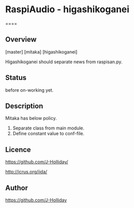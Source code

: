 # RaspiAudio - higashikoganei

====

## Overview

[master]
[mitaka]
[higashikoganei]

Higashikoganei should separate news from raspisan.py.

## Status

before on-working yet.

## Description

Mitaka has below policy.

1. Separate class from main module.
2. Define constant value to conf-file.

## Licence

https://github.com/J-Holliday/

http://icrus.org/iida/

## Author

https://github.com/J-Holliday